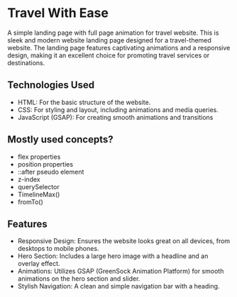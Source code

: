 # Travel With Ease

A simple landing page with full page animation for travel website. This is sleek and modern website landing page designed for a travel-themed website. The landing page features captivating animations and a responsive design, making it an excellent choice for promoting travel services or destinations.


## Technologies Used
- HTML: For the basic structure of the website.
- CSS: For styling and layout, including animations and media queries.
- JavaScript (GSAP): For creating smooth animations and transitions


## Mostly used concepts?
- flex properties
- position properties
- ::after pseudo element
- z-index
- querySelector
- TimelineMax()
- fromTo()


## Features
- Responsive Design: Ensures the website looks great on all devices, from desktops to mobile phones.
- Hero Section: Includes a large hero image with a headline and an overlay effect.
- Animations: Utilizes GSAP (GreenSock Animation Platform) for smooth animations on the hero section and slider.
- Stylish Navigation: A clean and simple navigation bar with a heading.
